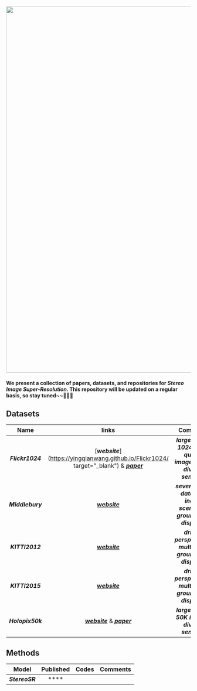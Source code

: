 ### <img src="https://raw.github.com/YingqianWang/Awesome-Stereo-Image-SR/master/Fig/Thumbnail.jpg" width="1000">
#### **We present a collection of papers, datasets, and repositories for *Stereo Image Super-Resolution*. This repository will be updated on a regular basis, so stay tuned~~🎉🎉🎉**

## Datasets

|     Name     |   links |  Comments |
| :----------: |  :-----: | :-------: |
|     ***Flickr1024***     | [***website***](https://yingqianwang.github.io/Flickr1024/ target="_blank") & [***paper***](http://openaccess.thecvf.com/content_ICCVW_2019/papers/LCI/Wang_Flickr1024_A_Large-Scale_Dataset_for_Stereo_Image_Super-Resolution_ICCVW_2019_paper.pdf) | ***large-scale; 1024 high-quality images pairs; diverse senarios*** |
|     ***Middlebury***     | [***website***](http://vision.middlebury.edu/stereo/) | ***several sub-datasets; indoor scenarios; groundtruth disparity*** |
|     ***KITTI2012***     | [***website***](http://www.cvlibs.net/datasets/kitti/index.php) | ***driving perspectives; multi-role; groundtruth disparity*** |
|     ***KITTI2015***     | [***website***](http://www.cvlibs.net/datasets/kitti/index.php) | ***driving perspectives; multi-role; groundtruth disparity*** |
|     ***Holopix50k***     | [***website***](http://github.com/leiainc/holopix50k) & [***paper***](https://arxiv.org/pdf/2003.11172.pdf) | ***large-scale; 50K images; diverse senarios*** |


## Methods
|     Model     |   Published |  Codes | Comments |
| :----------: |  :-----: | :-------: | :-------: |
| ***StereoSR*** | ****
